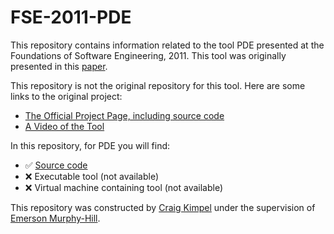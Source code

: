 # FSE-2011-PDE



This repository contains information related to the tool PDE presented at the Foundations of Software Engineering, 2011. This tool was originally presented in this [paper](http://dl.acm.org/citation.cfm?doid=2025113.2025192).



This repository is not the original repository for this tool. Here are some links to the original project:<br/>
* [The Official Project Page, including source code](http://pde.codeplex.com/)
* [A Video of the Tool](https://www.youtube.com/watch?v=-Z33kV09KN4)



In this repository, for PDE you will find:
* :white_check_mark: [Source code](.)
* :x: Executable tool (not available)
* :x: Virtual machine containing tool (not available)


This repository was constructed by [Craig Kimpel](https://github.com/cskimpel) under the supervision of [Emerson Murphy-Hill](https://github.com/CaptainEmerson).
